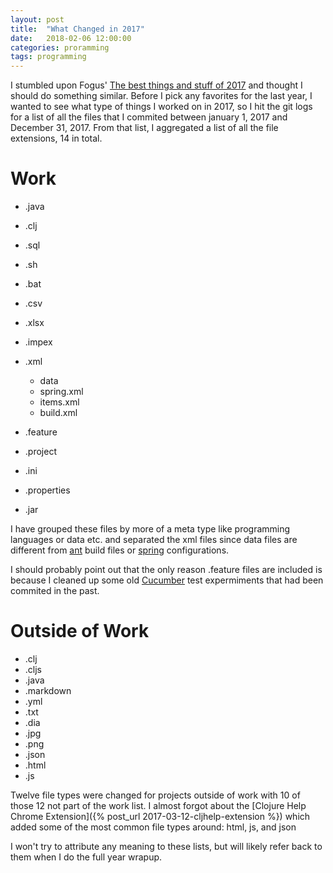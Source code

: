 ```yaml
---
layout: post
title:  "What Changed in 2017"
date:   2018-02-06 12:00:00
categories: proramming
tags: programming
---
```


I stumbled upon Fogus' [The best things and stuff of 2017](http://blog.fogus.me/2018/01/02/the-best-things-and-stuff-of-2017/)
and thought I should do something similar.  Before I pick any favorites for the last year, I wanted to see what type of things
I worked on in 2017, so I hit the git logs for a list of all the files that I commited
between january 1, 2017 and December 31, 2017.  From that list, I aggregated a list of all the file extensions,  14 in total.

Work
====

* .java
* .clj
* .sql

* .sh
* .bat

* .csv
* .xlsx
* .impex
* .xml
   *  data
   *  spring.xml
   *  items.xml
   *  build.xml

* .feature
* .project
* .ini
* .properties
* .jar

I have grouped these files by more of a meta type like programming languages or data etc.  and separated the xml files
since data files are different from [ant](http://ant.apache.org/) build files or [spring](https://spring.io/) configurations.  

I should probably point out that the only reason .feature files are included is because I cleaned 
up some old [Cucumber](https://cucumber.io/) test expermiments that had been commited in the past.

Outside of Work
===============
* .clj
* .cljs
* .java
* .markdown
* .yml
* .txt
* .dia
* .jpg
* .png
* .json
* .html
* .js


Twelve file types were changed for projects outside of work with 10 of those 12 not part of the work list.  I almost 
forgot about the [Clojure Help Chrome Extension]({% post_url 2017-03-12-cljhelp-extension %}) which added some of the 
most common file types around: html, js, and json

I won't try to attribute any meaning to these lists, but will likely refer back to them when I do the full year wrapup.

